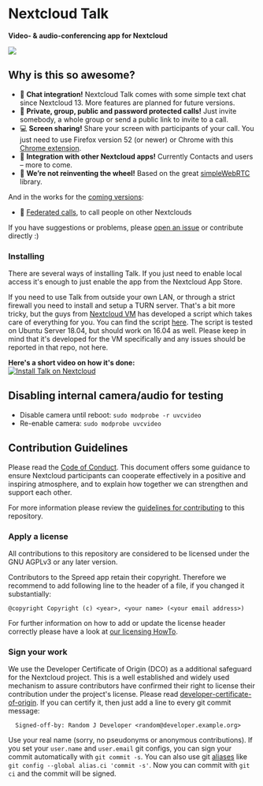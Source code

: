 # Nextcloud Talk

**Video- & audio-conferencing app for Nextcloud**

![](https://raw.githubusercontent.com/nextcloud/spreed/master/docs/call-in-action.png)

## Why is this so awesome?

* :speech_balloon: **Chat integration!** Nextcloud Talk comes with some simple text chat since Nextcloud 13. More features are planned for future versions.
* :busts_in_silhouette: **Private, group, public and password protected calls!** Just invite somebody, a whole group or send a public link to invite to a call.
* :computer: **Screen sharing!** Share your screen with participants of your call. You just need to use Firefox version 52 (or newer) or Chrome with this [Chrome extension](https://chrome.google.com/webstore/detail/screensharing-for-nextclo/kepnpjhambipllfmgmbapncekcmabkol).
* :rocket: **Integration with other Nextcloud apps!** Currently Contacts and users – more to come.
* :see_no_evil: **We’re not reinventing the wheel!** Based on the great [simpleWebRTC](https://simplewebrtc.com/) library.

And in the works for the [coming versions](https://github.com/nextcloud/spreed/milestones/):
* :raising_hand: [Federated calls](https://github.com/nextcloud/spreed/issues/21), to call people on other Nextclouds

If you have suggestions or problems, please [open an issue](https://github.com/nextcloud/spreed/issues) or contribute directly :)


### Installing

There are several ways of installing Talk. If you just need to enable local access it's enough to just enable the app from the Nextcloud App Store. 

If you need to use Talk from outside your own LAN, or through a strict firewall you need to install and setup a TURN server. That's a bit more tricky, but the guys from [Nextcloud VM](https://github.com/nextcloud/vm) has developed a script which takes care of everything for you. You can find the script [here](https://github.com/nextcloud/vm/blob/master/apps/talk.sh). The script is tested on Ubuntu Server 18.04, but should work on 16.04 as well. Please keep in mind that it's developed for the VM specifically and any issues should be reported in that repo, not here.

**Here's a short video on how it's done:**<br>
[![Install Talk on Nextcloud](https://lh3.googleusercontent.com/crCv9cBtaOz-5BqpXp0Dhxjq3kyh5rbg0oKx2_BlCwZe2i3nuGhkK2zIzzdCMXFVal8=s180)](https://youtu.be/KdTsWIy4eN0)

## Disabling internal camera/audio for testing

* Disable camera until reboot: `sudo modprobe -r uvcvideo`
* Re-enable camera: `sudo modprobe uvcvideo`

## Contribution Guidelines

Please read the [Code of Conduct](https://nextcloud.com/community/code-of-conduct/). This document offers some guidance to ensure Nextcloud participants can cooperate effectively in a positive and inspiring atmosphere, and to explain how together we can strengthen and support each other.

For more information please review the [guidelines for contributing](https://github.com/nextcloud/server/blob/master/CONTRIBUTING.md) to this repository.

### Apply a license

All contributions to this repository are considered to be licensed under
the GNU AGPLv3 or any later version.

Contributors to the Spreed app retain their copyright. Therefore we recommend
to add following line to the header of a file, if you changed it substantially:

```
@copyright Copyright (c) <year>, <your name> (<your email address>)
```

For further information on how to add or update the license header correctly please have a look at [our licensing HowTo][applyalicense].

### Sign your work

We use the Developer Certificate of Origin (DCO) as a additional safeguard
for the Nextcloud project. This is a well established and widely used
mechanism to assure contributors have confirmed their right to license
their contribution under the project's license.
Please read [developer-certificate-of-origin][dcofile].
If you can certify it, then just add a line to every git commit message:

````
  Signed-off-by: Random J Developer <random@developer.example.org>
````

Use your real name (sorry, no pseudonyms or anonymous contributions).
If you set your `user.name` and `user.email` git configs, you can sign your
commit automatically with `git commit -s`. You can also use git [aliases](https://git-scm.com/book/tr/v2/Git-Basics-Git-Aliases)
like `git config --global alias.ci 'commit -s'`. Now you can commit with
`git ci` and the commit will be signed.

[dcofile]: https://github.com/nextcloud/server/blob/master/contribute/developer-certificate-of-origin
[applyalicense]: https://github.com/nextcloud/server/blob/master/contribute/HowToApplyALicense.md
